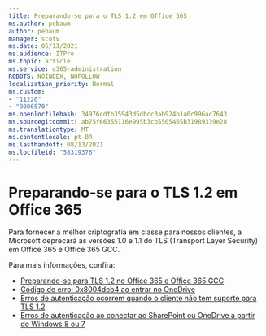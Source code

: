 ```yaml
---
title: Preparando-se para o TLS 1.2 em Office 365
ms.author: pebaum
author: pebaum
manager: scotv
ms.date: 05/13/2021
ms.audience: ITPro
ms.topic: article
ms.service: o365-administration
ROBOTS: NOINDEX, NOFOLLOW
localization_priority: Normal
ms.custom:
- "11220"
- "9006570"
ms.openlocfilehash: 34976cdfb35943d5dbcc3ab924b1a0c996ac7643
ms.sourcegitcommit: ab75f66355116e995b3cb5505465b31989339e28
ms.translationtype: MT
ms.contentlocale: pt-BR
ms.lasthandoff: 08/13/2021
ms.locfileid: "58319376"
---
```

# <a name="preparing-for-tls-12-in-office-365"></a>Preparando-se para o TLS 1.2 em Office 365

Para fornecer a melhor criptografia em classe para nossos clientes, a Microsoft deprecará as versões 1.0 e 1.1 do TLS (Transport Layer Security) em Office 365 e Office 365 GCC. 

Para mais informações, confira:

- [Preparando-se para TLS 1.2 no Office 365 e Office 365 GCC](https://docs.microsoft.com/microsoft-365/compliance/prepare-tls-1.2-in-office-365)
- [Código de erro: 0x8004deb4 ao entrar no OneDrive](https://support.microsoft.com/office/error-code-0x8004deb4-when-signing-in-to-onedrive-e8a8d97c-a87e-4dda-a67e-bae4fef05dcb)
- [Erros de autenticação ocorrem quando o cliente não tem suporte para TLS 1.2](https://docs.microsoft.com/sharepoint/troubleshoot/administration/authentication-errors-tls12-support)
- [Erros de autenticação ao conectar ao SharePoint ou OneDrive a partir do Windows 8 ou 7](https://docs.microsoft.com/sharepoint/troubleshoot/administration/authentication-errors-windows7)